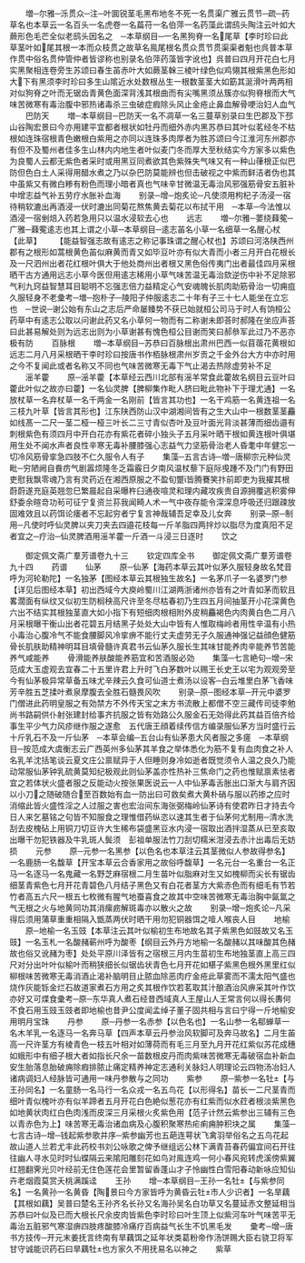 <!-- { "loadSidebar": true } -->
　　増─尔雅─泺贯众─注─叶圎锐茎毛黑布地冬不死一名贯渠广雅云贯节─疏─药草名也本草云一名百头一名虎卷一名萹苻一名伯萍一名药藻此谓鸱头陶注云叶如大蕨形色毛芒全似老鸱头因名之　─本草纲目─一名黑狗脊一名尾草【李时珍曰此草茎叶如尾其根一本而众枝贯之故草名鳯尾根名贯众贯节贯渠渠者魁也呉普本草作贯中俗名贯仲管仲者皆谬称也别录名伯萍药藻皆字讹也】呉普曰四月开花白七月实黑聚相连卷旁生苏颂曰春生苖赤叶大如蕨茎榦三棱叶绿色似鸡翎其根紫黑色形如大下有黑须李时珍曰多生山隂近水处数根丛生一根数茎茎大如筯其涎滑叶两两相对似狗脊之叶而无锯齿青黄色面深背浅其根曲而有尖嘴黑须丛簇亦似狗脊根而大气味苦微寒有毒治腹中邪热诸毒杀三虫破症瘕除头风止金疮止鼻血解骨哽治妇人血气
　　巴防天
　　増─本草纲目─巴防天一名不凋草一名三蔓草别录曰生巴郡及下邳山谷陶宏景曰今亦用建平宜都者根状如牡丹而细外赤内黑苏恭曰其叶似茗经冬不枯根如连珠宿根青色嫩根白紫用之亦同以连珠多肉厚者为胜苏颂曰今江淮河东州郡亦有但不及蜀州者佳多生山林内内地生者叶似麦门冬而厚大至秋结实今方家多以紫色为良蜀人云都无紫色者采时或用黑豆同煮欲其色紫殊失气味又有一种山葎根正似巴防但色白土人采得用醋水煮之乃以杂巴防莫能辨也但击破视之中紫而鲜洁者伪也其中虽紫又有微白糁有粉色而理小暗者真也气味辛甘微温无毒治风邪强筋骨安五脏补中增志益气补五劳疗水胀补血海
　　别录─增─炮炙论─凡使须用枸杞子汤浸一宿待稍软漉出再酒浸一伏时漉出同菊花熬焦黄去菊花以布拭干用　─本草─今法惟以酒浸一宿剉焙入药若急用只以温水浸软去心也
　　远志
　　増─尔雅─葽绕蕀蒬─广雅─蕀蒬逺志也其上谓之小草─本草纲目─逺志苖名小草一名细草一名醒心杖【此草】
　　【能益智强志故有逺志之称记事珠谓之醒心杖也】苏颂曰河洛陕西州郡有之根形如蒿根黄色苖似麻黄而青又如毕豆叶亦有似大青而小者三月开白花根长及一尺泗州出者花红根叶俱大于他处商州出者根又黑色俗传夷门出者最佳四月采根晒干古方通用远志小草今医但用逺志稀用小草气味苦温无毒治欬逆伤中补不足除邪气利九窍益智慧耳目聪明不忘强志倍力益精定心气安魂魄长肌肉助筋骨治一切痈疽久服轻身不老彚考─増─抱朴子─陵阳子仲服逺志二十年有子三十七人能坐在立忘也　─世说─谢公始有东山之志后严命屡臻势不获已始就桓公司马于时人有饷桓公药草中有逺志公取以问谢此药又名小草何一物而有二称谢未即荅时郝隆在坐应声荅曰此甚易解处则为远志出则为小草谢甚有愧色桓公目谢而笑曰郝叅军此过乃不恶亦极有防
　　百脉根
　　増─本草纲目─苏恭曰百脉根出肃州巴西一似苜蓿花黄根如远志二月八月采根晒干李时珍曰按唐书作栢脉根肃州岁贡之千金外台大方中亦时用之今不复闻此或者名称又不同也气味苦微寒无毒下气止渴去热除虚劳补不足
　　滛羊藿
　　原─滛羊藿【本草经云西川北部有滛羊常食此藿故名纲目云豆叶曰藿此叶似之故亦曰藿】一名仙灵脾【脾柳集作毗人脐曰毗此物补下于理尤通】一名放杖草一名弃杖草一名千两金一名刚前【皆言其功也】一名干鸡筋一名黄连祖一名三枝九叶草【皆言其形也】江东陕西防山汉中湖湘间皆有之生大山中一根数茎茎麤如线髙一二尺一茎二桠一桠三叶长二三寸青似杏叶及豆叶面光背淡甚薄而细齿邉有刺根紫色有须四月中开白花亦有紫花者碎小独头子五月采叶晒干根如黄连根叶俱堪用生处不闻水声者良性辛寒无毒补腰膝强心志益气力坚筋骨治老人昏耄中年健忘一切冷风筋骨挛急四肢不仁久服令人有子
　　集藻─五言古诗─増─唐柳宗元种仙灵毗─穷陋阙自飬疠气剧嚣烦隆冬乏霜霰日夕南风温杖藜下庭际曵踵不及门门有野田吏慰我飘零魂乃言有灵药近在湘西原服之不盈旬蹩皆腾鶱笑抃前即吏为我擢其根蔚蔚遂充庭英翘忽巳繁晨起自采曝杵臼通夜喧灵和理内藏攻疾贵自源拥覆逃积雾伸舒委余暄竒功茍可征宁复资兰荪我闻畸人术一气中夜存能令深深息呼吸还归跟疎放固难效且以药饵论痿者不忘起穷者宁复言神哉辅吾足幸及儿女奔
　　别录─原─制用─凡使时呼仙灵脾以夹刀夹去四邉花枝每一斤羊脂四两拌炒以脂尽为度真阳不足者宜之─疗治─仙灵脾酒用滛羊藿一斤酒一斗浸三日逐时
　　饮之

　　御定佩文斋广羣芳谱卷九十三
　　钦定四库全书
　　御定佩文斋广羣芳谱卷九十四
　　药谱
　　仙茅
　　原─仙茅【海药本草云其叶似茅久服轻身故名梵音呼为河轮勒陀】一名独茅【图经本草云其根独生故名】一名茅爪子一名婆罗门参【详见后图经本草】初出西域今大庾岭蜀川江湖两浙诸州亦皆有之叶青如茅而软且畧濶面有纵纹又似初生防榈秧高尺许至冬尽枯春初乃生四五月间抽茎开小花深黄色六出不结实其根独茎直大如小指下有短细肉根相附外皮稍麤褐色内肉黄白色二月八月采根曝干衡山出者花碧五月结黑子处处大山中皆有人惟取梅岭者用性辛温有小热小毒治心腹冷气不能食腰脚风冷挛痹不能行丈夫虚劳无子久服通神强记益顔色健筋骨长肌肤助精神明耳目填骨髓许真君书云仙茅久服长生其味甘能养肉辛能养节苦能养气咸能养
　　骨滑能养肤酸能养筋宜和苦酒服必効
　　集藻─七言絶句─增─宋范成大玉虚观去宜春二十五里许君上升时飞白茅数叶以赐王长史王以宅为观观旁至今有仙茅极异常草备五味尤辛辣云久食可仙道士煮汤以设客─白云堆里白茅飞香味芳辛胜五芝揉叶煮泉摩腹去全胜石髓畏风吹
　　别录─原─图经本草─开元中婆罗门僧进此药明皇服之有効禁方不外传天宝之末方书流散上都僧不空三藏传司徒李勉尚书路嗣供仆射张建封给事齐抗服之皆有効路公久服金石无効得此药其益百倍齐给事生平少气力风疹继作服之遂愈　五代唐王顔着续传信方编录服仙茅方当时盛行云十斤乳石不及一斤仙茅　─本草会编─五台山有仙茅患大风者服之多瘥　─本草纲目─按范成大虞衡志云广西英州多仙茅其羊食之举体悉化为筋不复有血肉食之补人名乳羊沈括笔谈云夏文庄公禀赋异于人但睡则身冷如逝者既觉须令人温之良久乃能动常服仙茅钟乳硫黄莫知纪极观此则仙茅盖亦性热补三焦命门之药也惟赋禀素怯者宜之若体状火盛者服之反能动火按张果医说云一人中仙茅毒舌胀出口渐大与肩齐因以小刀之随破随合至百数始有血一防出曰可救矣煮大黄朴硝与服以药掺之应时消缩此皆火盛性淫之人过服之害也宏治间东海张弼梅岭仙茅诗有使君昨日才持去今日人来乞墓铭之句皆不知服食之理惟借药纵恣以速其生者于仙茅何尤制用─清水洗刮去皮槐砧上用铜刀切豆许大生稀布袋盛黑豆水内浸一宿取出酒拌湿蒸从已至亥取出曝干勿犯铁器及牛乳斑人鬓须　彭祖单服法竹刀刮切糯米泔浸去赤汁出毒后无妨损
　　元参
　　原─元参一名黑参【以色名也本草注云其茎微似人参故得参名】一名鹿肠一名馥草【开宝本草云合香家用之故俗呼馥草】一名元台一名重台一名正马一名逐马一名鬼藏一名野芝麻宿根二月生苗叶似脂麻对生又如槐柳而尖长有锯齿细茎青紫色七月开花青碧色八月结子黑色又有白花者茎方大紫赤色而有细毛有节若竹者高五六尺一根五七枚微有腥气地蚕喜食之故其中空味苦微寒无毒治胸中氤氲之气无根之火与地黄同功其消瘰疬解斑毒亦以散火之故
　　别录─增─炮炙论─凡采得后须用蒲草重重相隔入甑蒸两伏时晒干用勿犯铜器饵之噎人喉丧人目
　　地榆
　　原─地榆一名玉豉【本草注云其叶似榆初生布地故名其子紫黑色如豉故又名玉豉】一名玉札一名酸赭蕲州呼为酸枣【纲目云外丹方地榆一名酸赭以其味酸其色赭故也俗又讹赭为枣】处处平原川泽皆有之宿根三月内生苗初生布地独茎直上高三四尺对分出叶叶似榆叶而稍狭细长似锯齿状青色七月开花如椹子紫黑色根外黑里红似柳根味苦微寒无毒消酒止渴补脑明目止脓血除恶肉疗金疮此草雾而不濡太阳气盛也烧作灰能铄金烂石故道家煮石方用之炙其根作饮若茗取其汁酿酒治风痹采其叶作饮亦好又可煠食彚考─原─东华真人煮石经昔西域真人王屋山人王常言何以得长夀何不食石用玉豉玉豉者即地榆也昔尹公度闻孟绰子董子固共相与言曰宁得一斤地榆安用明月宝珠
　　丹参
　　原─丹参一名赤参【以色名也】一名山参一名郗蝉草一名木羊乳一名逐马一名奔马草【四声本草云丹参治风软脚可及奔马故名】二月生苖高一尺许茎方有棱青色一枝五叶相对如薄荷而有毛三月至九月开花红紫似苏花成穗如蛾形中有细子根大者如指长尺余一苗数根皮丹而肉紫味苦微寒无毒破宿血补新血安生胎落息胎破痈除瘕排脓止痛定精养神定志通利关脉妇人明理论云四物汤冶妇人诸病调妇人经脉皆可通用一味丹参散与之同功
　　紫参
　　原─紫参一名牡【与王孙同名】一名童肠一名马行一名众戎一名五鸟花【以形得名】苗长一二尺茎青而细叶青似槐叶亦有似羊蹄者五月开花白色絶似葱花亦有红紫而似水荭者根淡紫黑色如地黄状肉红白色肉浅而皮深三月采根火炙紫色用【范子计然云紫参出三辅有三色以青赤色为上】味苦寒无毒治诸血病及心腹积聚寒热疟痢痈肿积块之属
　　集藻─七言古诗─增─钱起紫参歌并序─紫参幽芳也五葩连萼状飞禽羽举俗名之五鸟花起故山道人兰若尤丰此药校书刘公咏歌之俾予继组远公林下满青苔春药偏宜间石开往往幽人寻水见时时仙蝶隔云来隂阳雕刻花如鸟对鳯连鸡一何小春风宛转虎溪傍紫翼红翘翻霁光贝叶经前无住色莲花会里暂留香蓬山才子怜幽性白雪阳春动新咏应知仙卉老烟霞莫赏夭桃满蹊迳
　　王孙
　　增─本草纲目─王孙一名牡【与紫参同名】一名黄孙一名黄昏【陶景曰今方家皆呼为黄昏云牡市人少识者】一名旱藕【其根如藕】吴普曰楚名王孙齐名长孙又名海孙吴名白功草又名蔓延赤文整延相当苏恭曰叶似及已而大根长尺余皮肉皆紫色李时珍曰叶生顶上似紫河车叶气味苦平无毒治五脏邪气寒湿痹四肢疼酸膝冷痛疗百病益气长生不饥黑毛发
　　彚考─增─唐书方技传─开元末姜抚言终南有旱藕饵之延年状类葛粉帝作汤饼赐大臣右骁卫将军甘守诚能识药石曰旱藕牡也方家久不用抚易名以神之
　　紫草
